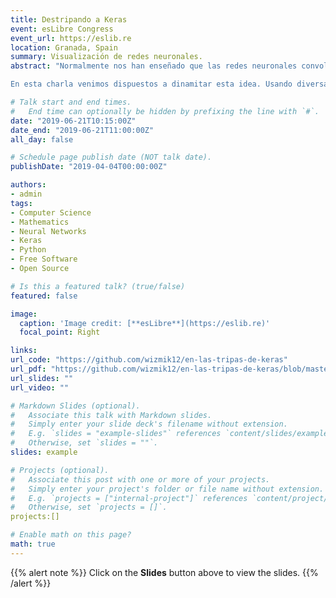 ```yaml
---
title: Destripando a Keras
event: esLibre Congress 
event_url: https://eslib.re
location: Granada, Spain
summary: Visualización de redes neuronales.
abstract: "Normalmente nos han enseñado que las redes neuronales convolucionales son muy buenas clasificando objetos, de hecho se podría decir que son excepcionales clasificando perros y gatos. Sin embargo, debido a la complejidad de estos modelos, su interpretabilidad es escasa y son conocidos como modelos de caja negra: solamente se conoce la entrada y la salida pero no qué ocurre dentro.

En esta charla venimos dispuestos a dinamitar esta idea. Usando diversas librerías de aprendizaje automático, vamos explicar cual es el funcionamiento de estos modelos y entender su mecanismo gracias a distintas visualizaciones. "

# Talk start and end times.
#   End time can optionally be hidden by prefixing the line with `#`.
date: "2019-06-21T10:15:00Z"
date_end: "2019-06-21T11:00:00Z"
all_day: false

# Schedule page publish date (NOT talk date).
publishDate: "2019-04-04T00:00:00Z"

authors: 
- admin
tags:
- Computer Science
- Mathematics
- Neural Networks
- Keras
- Python
- Free Software
- Open Source

# Is this a featured talk? (true/false)
featured: false

image:
  caption: 'Image credit: [**esLibre**](https://eslib.re)'
  focal_point: Right

links:
url_code: "https://github.com/wizmik12/en-las-tripas-de-keras"
url_pdf: "https://github.com/wizmik12/en-las-tripas-de-keras/blob/master/Destripando%20Keras%20Eslibre.pdf"
url_slides: ""
url_video: ""

# Markdown Slides (optional).
#   Associate this talk with Markdown slides.
#   Simply enter your slide deck's filename without extension.
#   E.g. `slides = "example-slides"` references `content/slides/example-slides.md`.
#   Otherwise, set `slides = ""`.
slides: example

# Projects (optional).
#   Associate this post with one or more of your projects.
#   Simply enter your project's folder or file name without extension.
#   E.g. `projects = ["internal-project"]` references `content/project/deep-learning/index.md`.
#   Otherwise, set `projects = []`.
projects:[]

# Enable math on this page?
math: true
---
```


{{% alert note %}}
Click on the **Slides** button above to view the slides.
{{% /alert %}}

